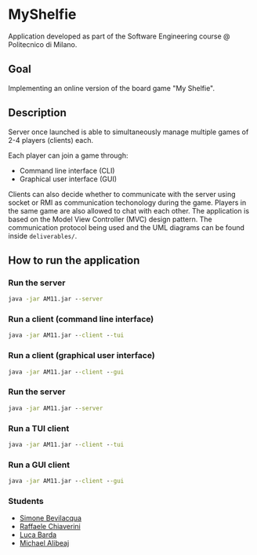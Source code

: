 # MyShelfie

Application developed as part of the Software Engineering course @ Politecnico di Milano.

## Goal
Implementing an online version of the board game "My Shelfie".

## Description
 Server once launched is able to simultaneously manage multiple games of 2-4 players (clients) each. 
 
 Each player can join a game through:
- Command line interface (CLI)
- Graphical user interface (GUI)
  
Clients can also decide whether to communicate with the server using socket or RMI as communication techonology during the game. Players in the same game are also allowed to chat with each other.
The application is based on the Model View Controller (MVC) design pattern. The communication protocol being used and the UML diagrams can be found inside `deliverables/`.

## How to run the application
### Run the server
```bat
java -jar AM11.jar --server
```
### Run a client (command line interface)
```bat
java -jar AM11.jar --client --tui
```
### Run a client (graphical user interface)
```bat
java -jar AM11.jar --client --gui
```

### Run the server
```bat
java -jar AM11.jar --server
```

### Run a TUI client
```bat
java -jar AM11.jar --client --tui
```

### Run a GUI client
```bat
java -jar AM11.jar --client --gui
```

### Students
- [Simone Bevilacqua](https://github.com/simobevilacqua25)
- [Raffaele Chiaverini](https://github.com/ChiaveriniRaffaele)
- [Luca Barda](https://github.com/LucaBardaPoli)
- [Michael Alibeaj](https://github.com/MikeTech01)
